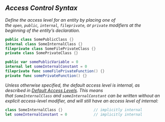 ## *Access Control Syntax*

*Define the access level for an entity by placing one of the `open`, `public`, `internal`, `fileprivate`, or `private` modifiers at the beginning of the entity’s declaration.*

```swift
public class SomePublicClass {}
internal class SomeInternalClass {}
fileprivate class SomeFilePrivateClass {}
private class SomePrivateClass {}

public var somePublicVariable = 0
internal let someInternalConstant = 0
fileprivate func someFilePrivateFunction() {}
private func somePrivateFunction() {}
```

*Unless otherwise specified, the default access level is internal, as described in [Default Access Levels](https://docs.swift.org/swift-book/documentation/the-swift-programming-language/accesscontrol#Default-Access-Levels). This means that `SomeInternalClass` and `someInternalConstant` can be written without an explicit access-level modifier, and will still have an access level of internal:*

```swift
class SomeInternalClass {}              // implicitly internal
let someInternalConstant = 0            // implicitly internal
```
